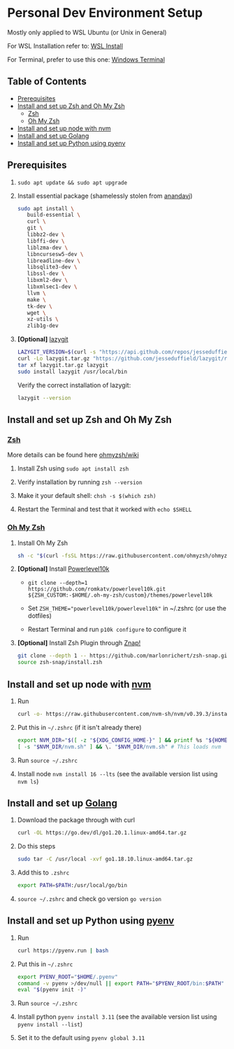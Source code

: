 # Personal Dev Environment Setup

Mostly only applied to WSL Ubuntu (or Unix in General)

For WSL Installation refer to: [WSL Install](https://learn.microsoft.com/en-us/windows/wsl/install)

For Terminal, prefer to use this one: [Windows Terminal](https://apps.microsoft.com/store/detail/windows-terminal/)

## Table of Contents

- [Prerequisites](#prerequisites)
- [Install and set up Zsh and Oh My Zsh](#install-and-set-up-zsh-and-oh-my-zsh)
  - [Zsh](#zsh)
  - [Oh My Zsh](#oh-my-zsh)
- [Install and set up node with nvm](#install-and-set-up-node-with-nvm)
- [Install and set up Golang](#install-and-set-up-golang)
- [Install and set up Python using pyenv](#install-and-set-up-python-using-pyenv)

## Prerequisites

1. `sudo apt update && sudo apt upgrade`

2. Install essential package (shamelessly stolen from [anandavj](https://github.com/anandavj/dev-environment))

   ```sh
   sudo apt install \
      build-essential \
      curl \
      git \
      libbz2-dev \
      libffi-dev \
      liblzma-dev \
      libncursesw5-dev \
      libreadline-dev \
      libsqlite3-dev \
      libssl-dev \
      libxml2-dev \
      libxmlsec1-dev \
      llvm \
      make \
      tk-dev \
      wget \
      xz-utils \
      zlib1g-dev
   ```

3. **[Optional]** [lazygit](https://github.com/jesseduffield/lazygit)

   ```sh
   LAZYGIT_VERSION=$(curl -s "https://api.github.com/repos/jesseduffield/lazygit/releases/latest" | grep -Po '"tag_name": "v\K[^"]*')
   curl -Lo lazygit.tar.gz "https://github.com/jesseduffield/lazygit/releases/latest/download/lazygit_${LAZYGIT_VERSION}_Linux_x86_64.tar.gz"
   tar xf lazygit.tar.gz lazygit
   sudo install lazygit /usr/local/bin
   ```

   Verify the correct installation of lazygit:

   ```sh
   lazygit --version
   ```

## Install and set up Zsh and Oh My Zsh

### [Zsh](https://www.zsh.org/)

More details can be found here [ohmyzsh/wiki](https://github.com/ohmyzsh/ohmyzsh/wiki/Installing-ZSH)

1. Install Zsh using `sudo apt install zsh`

2. Verify installation by running `zsh --version`

3. Make it your default shell: `chsh -s $(which zsh)`

4. Restart the Terminal and test that it worked with `echo $SHELL`

### [Oh My Zsh](https://github.com/ohmyzsh/ohmyzsh)

1. Install Oh My Zsh

   ```sh
   sh -c "$(curl -fsSL https://raw.githubusercontent.com/ohmyzsh/ohmyzsh/master/tools/install.sh)"
   ```

2. **[Optional]** Install [Powerlevel10k](https://github.com/romkatv/powerlevel10k)

   - `git clone --depth=1 https://github.com/romkatv/powerlevel10k.git ${ZSH_CUSTOM:-$HOME/.oh-my-zsh/custom}/themes/powerlevel10k`

   - Set `ZSH_THEME="powerlevel10k/powerlevel10k"` in ~/.zshrc (or use the dotfiles)

   - Restart Terminal and run `p10k configure` to configure it

3. **[Optional]** Install Zsh Plugin through [Znap!](https://github.com/marlonrichert/zsh-snap)

   ```sh
   git clone --depth 1 -- https://github.com/marlonrichert/zsh-snap.git
   source zsh-snap/install.zsh
   ```

## Install and set up node with [nvm](https://github.com/nvm-sh/nvm)

1. Run

   ```sh
   curl -o- https://raw.githubusercontent.com/nvm-sh/nvm/v0.39.3/install.sh | bash
   ```

2. Put this in `~/.zshrc` (if it isn't already there)

   ```sh
   export NVM_DIR="$([ -z "${XDG_CONFIG_HOME-}" ] && printf %s "${HOME}/.nvm" || printf %s "${XDG_CONFIG_HOME}/nvm")"
   [ -s "$NVM_DIR/nvm.sh" ] && \. "$NVM_DIR/nvm.sh" # This loads nvm
   ```

3. Run `source ~/.zshrc`

4. Install node `nvm install 16 --lts` (see the available version list using `nvm ls`)

## Install and set up [Golang](https://go.dev/)

1. Download the package through with curl

   ```sh
   curl -OL https://go.dev/dl/go1.20.1.linux-amd64.tar.gz
   ```

2. Do this steps

   ```sh
   sudo tar -C /usr/local -xvf go1.18.10.linux-amd64.tar.gz
   ```

3. Add this to `.zshrc`

   ```sh
   export PATH=$PATH:/usr/local/go/bin
   ```

4. `source ~/.zshrc` and check go version `go version`

## Install and set up Python using [pyenv](https://github.com/pyenv/pyenv)

1. Run

   ```sh
   curl https://pyenv.run | bash
   ```

2. Put this in `~/.zshrc`

   ```sh
   export PYENV_ROOT="$HOME/.pyenv"
   command -v pyenv >/dev/null || export PATH="$PYENV_ROOT/bin:$PATH"
   eval "$(pyenv init -)"
   ```

3. Run `source ~/.zshrc`

4. Install python `pyenv install 3.11` (see the available version list using `pyenv install --list`)

5. Set it to the default using `pyenv global 3.11`
